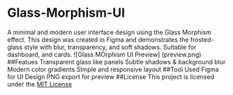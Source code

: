 # Glass-Morphism-UI
A minimal and modern user interface design using the Glass Morphism effect. This design was created in Figma and demonstrates the frosted-glass style with blur, transparency, and soft shadows. Suitable for dashboard, and cards.
![Glass MOrphism UI Preview]
(preview.png)
##Featues
Transparent glass like panels
Subtle shadows & background blur
Modern color gradients
SImple and responsive layout
##Tool Used
Figma for UI Design
PNG export for preview
##License
This project is licensed under the [MIT License](LICENSE)
